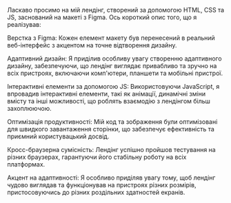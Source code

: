 Ласкаво просимо на мій лендінг, створений за допомогою HTML, CSS та JS, заснований на макеті з Figma. Ось короткий опис того, що я реалізував:

Верстка з Figma: Кожен елемент макету був перенесений в реальний веб-інтерфейс з акцентом на точне відтворення дизайну.

Адаптивний дизайн: Я приділив особливу увагу створенню адаптивного дизайну, забезпечуючи, що лендінг виглядає привабливо та зручно на всіх пристроях, включаючи комп'ютери, планшети та мобільні пристрої.

Інтерактивні елементи за допомогою JS: Використовуючи JavaScript, я впровадив інтерактивні елементи, такі як анімації, динамічні зміни вмісту та інші можливості, що роблять взаємодію з лендінгом більш захоплюючою.

Оптимізація продуктивності: Мій код та зображення були оптимізовані для швидкого завантаження сторінки, що забезпечує ефективність та приємний користувацький досвід.

Кросс-браузерна сумісність: Лендінг успішно пройшов тестування на різних браузерах, гарантуючи його стабільну роботу на всіх платформах.

Акцент на адаптивності: Я особливо приділяв увагу тому, щоб лендінг чудово виглядав та функціонував на пристроях різних розмірів, пристосовуючись до різних роздільних здатностей екранів.
